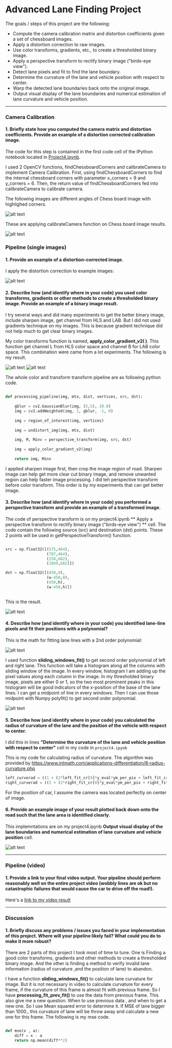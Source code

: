 # Advanced Lane Finding Project

The goals / steps of this project are the following:

* Compute the camera calibration matrix and distortion coefficients given a set of chessboard images.
* Apply a distortion correction to raw images.
* Use color transforms, gradients, etc., to create a thresholded binary image.
* Apply a perspective transform to rectify binary image ("birds-eye view").
* Detect lane pixels and fit to find the lane boundary.
* Determine the curvature of the lane and vehicle position with respect to center.
* Warp the detected lane boundaries back onto the original image.
* Output visual display of the lane boundaries and numerical estimation of lane curvature and vehicle position.

[//]: # (Image References)

[image1]: ./chess1.png "image1"
[image2]: ./undistorted_1.png "image2"
[image3]: ./undistorted_2.png "image3"
[image4]: ./apply_g_v2.png "image4"
[image5]: ./binary_example.png "image5"
[image6]: ./p_transform.png "image6"
[image7]: ./examples/color_fit_lines.jpg "image7"
[image8]: ./fit_poly.png "image8"
[image10]: ./draw_lane_info.png "image10"
[video1]: ./project4_adv_lane_video.mp4 "Video"

---

### Camera Calibration

#### 1. Briefly state how you computed the camera matrix and distortion coefficients. Provide an example of a distortion corrected calibration image.

The code for this step is contained in the first code cell of the IPython notebook located in [Project4.ipynb](https://github.com/nonlining/CarND/blob/master/CarND-Advanced-Lane-Lines/project4.ipynb).  

I used 2 OpenCV functions, findChessboardCorners and calibrateCamera to implement Camera Calibration. First, using findChessboardCorners to find the internal chessboard corners with parameter x_corners = 9 and y_corners = 6. Then, the return value of findChessboardCorners fed into calibrateCamera to calibrate camera.

The following images are different angles of Chess board image with highlighed corners.

![alt text][image1]

These are applying calibrateCamera function on Chess board image results.

![alt text][image2]

### Pipeline (single images)

#### 1. Provide an example of a distortion-corrected image.

I apply the distortion correction to example images:

![alt text][image3]

#### 2. Describe how (and identify where in your code) you used color transforms, gradients or other methods to create a thresholded binary image.  Provide an example of a binary image result.

I try several ways and did many experiments to get the better binary image, include sharpen image, get channel from HLS and LAB. But I did not used gradients technique on my images. This is because gradient technique did not help much to get clear binary images.

My color transforms function is named, **apply_color_gradient_v2( )**. This function get channel L from HLS color space and channel B for LAB color space. This combination were came from a lot experiments. The following is my result.

![alt text][image4]
![alt text][image5]

The whole color and transform transform pipeline are as following python code.
```python

def processing_pipeline(img, mtx, dist, vertices, src, dst):
    
    gblur = cv2.GaussianBlur(img, (5,5), 20.0)
    img = cv2.addWeighted(img, 2, gblur, -1, 0)
    
    img = region_of_interest(img, vertices)
    
    img = undistort_img(img, mtx, dist)    
    
    img, M, Minv = perspective_transform(img, src, dst)
    
    img = apply_color_gradient_v2(img)
    
    return img, Minv

```

I applied sharpen image first, then crop the image region of road. Sharpen image can help get more clear cut binary image, and remove unwanted region can help faster image processing. I did teh perspective transform before color transform. This order is by my experiments that can get better image.

#### 3. Describe how (and identify where in your code) you performed a perspective transform and provide an example of a transformed image.

The code of perspective transform is on my project4.ipynb ** 
Apply a perspective transform to rectify binary image ("birds-eye view") ** cell. The code contain the following source (src) and destination (dst) points. These 2 points will be used in getPerspectiveTransform() function.

```python

src = np.float32([(575,464),
                  (707,464), 
                  (258,682), 
                  (1049,682)])

dst = np.float32([(450,0),
                  (w-450,0),
                  (450,h),
                  (w-450,h)])
                  
```
This is the result.

![alt text][image6]

#### 4. Describe how (and identify where in your code) you identified lane-line pixels and fit their positions with a polynomial?

This is the math for fitting lane lines with a 2nd order polynomial:

![alt text][image7]

I used function **sliding_windows_fit()** to get second order polynomial of left and right lane. This function will take a histogram along all the columns with sliding window of the image. In every window, histogram I am adding up the pixel values along each column in the image. In my thresholded binary image, pixels are either 0 or 1, so the two most prominent peaks in this histogram will be good indicators of the x-position of the base of the lane lines. I can get a midpoint of line in every windows. Then I can use those midpoint with Numpy polyfit() to get second order polynomial.

![alt text][image8]

#### 5. Describe how (and identify where in your code) you calculated the radius of curvature of the lane and the position of the vehicle with respect to center.

I did this in lines **"Determine the curvature of the lane and vehicle position with respect to center"** cell in my code in `project4.ipynb`

This is my code for calculating radius of curvature. The algorithm was provided by https://www.intmath.com/applications-differentiation/8-radius-curvature.php

```python
left_curverad = ((1 + (2*left_fit_cr[0]*y_eval*ym_per_pix + left_fit_cr[1])**2)**1.5) / np.absolute(2*left_fit_cr[0])
right_curverad = ((1 + (2*right_fit_cr[0]*y_eval*ym_per_pix + right_fit_cr[1])**2)**1.5) / np.absolute(2*right_fit_cr[0])
```
For the position of car, I assume the camera was located perfectly on center of image.

#### 6. Provide an example image of your result plotted back down onto the road such that the lane area is identified clearly.

This implemntations are on my project4.ipynb **Output visual display of the lane boundaries and numerical estimation of lane curvature and vehicle position** cell.

![alt text][image10]

---

### Pipeline (video)

#### 1. Provide a link to your final video output.  Your pipeline should perform reasonably well on the entire project video (wobbly lines are ok but no catastrophic failures that would cause the car to drive off the road!).

Here's a [link to my video result](./project_video.mp4)

---

### Discussion

#### 1. Briefly discuss any problems / issues you faced in your implementation of this project.  Where will your pipeline likely fail?  What could you do to make it more robust?

There are 2 parts of this project I took most of time to tune. One is Finding a good color transforms, gradients and other methods to create a thresholded binary image. And the other is finding a method to verify invalid lane information (radius of curvature ,and the position of lane) to abandon.

I have a function **sliding_windows_fit()** to calculate lane curvature for image. But it is not necessary in video to calculate curvature for every frame, if the curvature of this frame is almost fit with previous frame. So I have **processing_fit_prev_fit()** to use the data from previous frame. This also give me a new question. When to use previous data , and when to get a new one. So I use Mean squared error to determine it. If MSE of lane bigger than 1000., this curvature of lane will be throw away and calculate a new one for this frame. The following is my mse code.

```python

def mse(x , a):
    diff = x - a
    return np.mean(diff**2)
    
```







